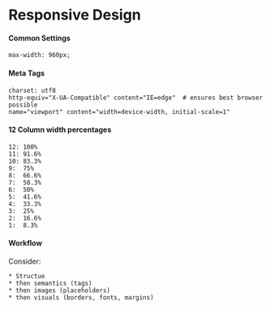 Responsive Design
=================


#### Common Settings

	max-width: 960px;

#### Meta Tags

	charset: utf8
	http-equiv="X-UA-Compatible" content="IE=edge"  # ensures best browser possible
	name="viewport" content="width=device-width, initial-scale=1"
	

#### 12 Column width percentages

	12: 100%
	11: 91.6%
	10: 83.3%
	9:  75%
	8:  66.6%
	7:  58.3%
	6:  50%
	5:	41.6%
	4:  33.3%
	3:  25%
	2:  16.6%
	1:  8.3%


#### Workflow

Consider: 

	* Structue
	* then semantics (tags)
	* then images (placeholders)
	* then visuals (borders, fonts, margins)